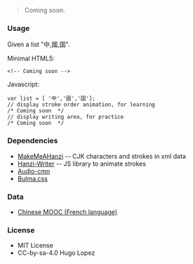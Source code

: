 > Coming soon.

### Usage
Given a list "中,國,国".

Minimal HTML5:

    <!-- Coming soon -->

Javascript:

    var list = [ '中','國','国'];
    // display stroke order animation, for learning
    /* Coming soon  */
    // display writing area, for practice
    /* Coming soon  */

### Dependencies
- [MakeMeAHanzi](http://github.com/Skishore/MakeMeAHanzi) -- CJK characters and strokes in xml data
- [Hanzi-Writer](http://github.com/Chanind/Hanzi-Write) -- JS library to animate strokes
- [Audio-cmn](http://github.com/hugolpz/audio-cmn/)
- [Bulma.css](https://bulma.io/documentation/)

### Data
* [Chinese MOOC (French language)](https://www.fun-mooc.fr/courses/course-v1:Inalco+52004+session02/about)

### License
- MIT License
- CC-by-sa-4.0 Hugo Lopez
